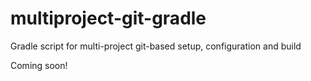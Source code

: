 multiproject-git-gradle
=======================

Gradle script for multi-project git-based setup, configuration and build

Coming soon!
